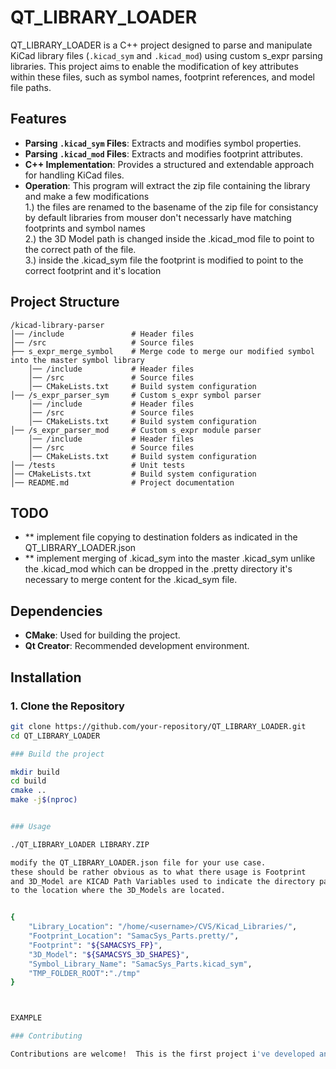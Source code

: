 # QT_LIBRARY_LOADER

QT_LIBRARY_LOADER is a C++ project designed to parse and manipulate KiCad library files (`.kicad_sym` and `.kicad_mod`) using custom s_expr parsing libraries. This project aims to enable the modification of key attributes within these files, such as symbol names, footprint references, and model file paths.

## Features

- **Parsing `.kicad_sym` Files**: Extracts and modifies symbol properties.
- **Parsing `.kicad_mod` Files**: Extracts and modifies footprint attributes.
- **C++ Implementation**: Provides a structured and extendable approach for handling KiCad files.
- **Operation**: This program will extract the zip file containing the library and make a few modifications  
   1.)  the files are renamed to the basename of the zip file for consistancy by default libraries from mouser don't necessarly have matching footprints and symbol names  
   2.)  the 3D Model path is changed inside the .kicad_mod file to point to the correct path of the file.  
   3.)  inside the .kicad_sym file the footprint is modified to point to the correct footprint and it's location  

## Project Structure
```
/kicad-library-parser
│── /include               # Header files
│── /src                   # Source files
├── s_expr_merge_symbol    # Merge code to merge our modified symbol into the master symbol library
    │── /include           # Header files
    │── /src               # Source files
    │── CMakeLists.txt     # Build system configuration
│── /s_expr_parser_sym     # Custom s_expr symbol parser
    │── /include           # Header files
    │── /src               # Source files
    │── CMakeLists.txt     # Build system configuration
│── /s_expr_parser_mod     # Custom s_expr module parser
    │── /include           # Header files
    │── /src               # Source files
    │── CMakeLists.txt     # Build system configuration
│── /tests                 # Unit tests
│── CMakeLists.txt         # Build system configuration
│── README.md              # Project documentation
```

## TODO
- ** implement file copying to destination folders as indicated in the  QT_LIBRARY_LOADER.json
- ** implement merging of .kicad_sym into the master .kicad_sym unlike the .kicad_mod which can be dropped in the .pretty directory it's necessary to merge content for the .kicad_sym file.

## Dependencies

- **CMake**: Used for building the project.
- **Qt Creator**: Recommended development environment.

## Installation

### 1. Clone the Repository
```bash
git clone https://github.com/your-repository/QT_LIBRARY_LOADER.git
cd QT_LIBRARY_LOADER

### Build the project

mkdir build
cd build
cmake ..
make -j$(nproc)


### Usage

./QT_LIBRARY_LOADER LIBRARY.ZIP

modify the QT_LIBRARY_LOADER.json file for your use case.
these should be rather obvious as to what there usage is Footprint 
and 3D_Model are KICAD Path Variables used to indicate the directory path
to the location where the 3D_Models are located.


{
    "Library_Location": "/home/<username>/CVS/Kicad_Libraries/",
    "Footprint_Location": "SamacSys_Parts.pretty/",
    "Footprint": "${SAMACSYS_FP}",
    "3D_Model": "${SAMACSYS_3D_SHAPES}",
    "Symbol_Library_Name": "SamacSys_Parts.kicad_sym",
    "TMP_FOLDER_ROOT":"./tmp"
}



EXAMPLE

### Contributing

Contributions are welcome!  This is the first project i've developed and would love the feedback


